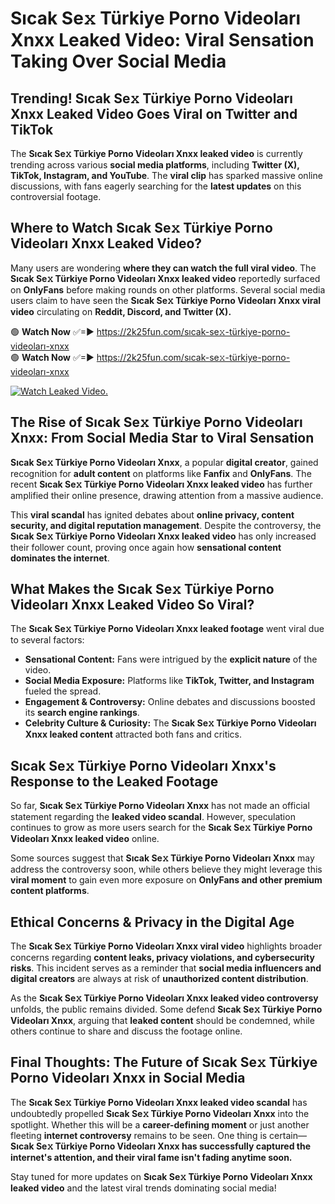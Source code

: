 # Sıcak Se𝚡 Türkiye Porno Videoları Xnxx Leaked Video: Viral Sensation Taking Over Social Media

## **Trending! Sıcak Se𝚡 Türkiye Porno Videoları Xnxx Leaked Video Goes Viral on Twitter and TikTok**
The **Sıcak Se𝚡 Türkiye Porno Videoları Xnxx leaked video** is currently trending across various **social media platforms**, including **Twitter (X), TikTok, Instagram, and YouTube**. The **viral clip** has sparked massive online discussions, with fans eagerly searching for the **latest updates** on this controversial footage.

## **Where to Watch Sıcak Se𝚡 Türkiye Porno Videoları Xnxx Leaked Video?**
Many users are wondering **where they can watch the full viral video**. The **Sıcak Se𝚡 Türkiye Porno Videoları Xnxx leaked video** reportedly surfaced on **OnlyFans** before making rounds on other platforms. Several social media users claim to have seen the **Sıcak Se𝚡 Türkiye Porno Videoları Xnxx viral video** circulating on **Reddit, Discord, and Twitter (X).**

🟢 **Watch Now** ✅=► https://2k25fun.com/sıcak-se𝚡-türkiye-porno-videoları-xnxx  
🟢 **Watch Now** ✅=► https://2k25fun.com/sıcak-se𝚡-türkiye-porno-videoları-xnxx  

[![Watch Leaked Video.](https://miro.medium.com/v2/resize:fit:828/format:webp/1*cilzJN44JGOrTw9NJCrNHA.gif "Watch Leaked Video")](https://2k25fun.com/sıcak-se𝚡-türkiye-porno-videoları-xnxx)

## **The Rise of Sıcak Se𝚡 Türkiye Porno Videoları Xnxx: From Social Media Star to Viral Sensation**
**Sıcak Se𝚡 Türkiye Porno Videoları Xnxx**, a popular **digital creator**, gained recognition for **adult content** on platforms like **Fanfix** and **OnlyFans**. The recent **Sıcak Se𝚡 Türkiye Porno Videoları Xnxx leaked video** has further amplified their online presence, drawing attention from a massive audience.

This **viral scandal** has ignited debates about **online privacy, content security, and digital reputation management**. Despite the controversy, the **Sıcak Se𝚡 Türkiye Porno Videoları Xnxx leaked video** has only increased their follower count, proving once again how **sensational content dominates the internet**.

## **What Makes the Sıcak Se𝚡 Türkiye Porno Videoları Xnxx Leaked Video So Viral?**
The **Sıcak Se𝚡 Türkiye Porno Videoları Xnxx leaked footage** went viral due to several factors:
- **Sensational Content:** Fans were intrigued by the **explicit nature** of the video.
- **Social Media Exposure:** Platforms like **TikTok, Twitter, and Instagram** fueled the spread.
- **Engagement & Controversy:** Online debates and discussions boosted its **search engine rankings**.
- **Celebrity Culture & Curiosity:** The **Sıcak Se𝚡 Türkiye Porno Videoları Xnxx leaked content** attracted both fans and critics.

## **Sıcak Se𝚡 Türkiye Porno Videoları Xnxx's Response to the Leaked Footage**
So far, **Sıcak Se𝚡 Türkiye Porno Videoları Xnxx** has not made an official statement regarding the **leaked video scandal**. However, speculation continues to grow as more users search for the **Sıcak Se𝚡 Türkiye Porno Videoları Xnxx leaked video** online.

Some sources suggest that **Sıcak Se𝚡 Türkiye Porno Videoları Xnxx** may address the controversy soon, while others believe they might leverage this **viral moment** to gain even more exposure on **OnlyFans and other premium content platforms**.

## **Ethical Concerns & Privacy in the Digital Age**
The **Sıcak Se𝚡 Türkiye Porno Videoları Xnxx viral video** highlights broader concerns regarding **content leaks, privacy violations, and cybersecurity risks**. This incident serves as a reminder that **social media influencers and digital creators** are always at risk of **unauthorized content distribution**.

As the **Sıcak Se𝚡 Türkiye Porno Videoları Xnxx leaked video controversy** unfolds, the public remains divided. Some defend **Sıcak Se𝚡 Türkiye Porno Videoları Xnxx**, arguing that **leaked content** should be condemned, while others continue to share and discuss the footage online.

## **Final Thoughts: The Future of Sıcak Se𝚡 Türkiye Porno Videoları Xnxx in Social Media**
The **Sıcak Se𝚡 Türkiye Porno Videoları Xnxx leaked video scandal** has undoubtedly propelled **Sıcak Se𝚡 Türkiye Porno Videoları Xnxx** into the spotlight. Whether this will be a **career-defining moment** or just another fleeting **internet controversy** remains to be seen. One thing is certain—**Sıcak Se𝚡 Türkiye Porno Videoları Xnxx has successfully captured the internet's attention, and their viral fame isn't fading anytime soon.**

Stay tuned for more updates on **Sıcak Se𝚡 Türkiye Porno Videoları Xnxx leaked video** and the latest viral trends dominating social media!